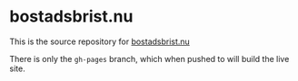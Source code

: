 bostadsbrist.nu
===============

This is the source repository for [bostadsbrist.nu](http://bostadsbrist.nu/)

There is only the `gh-pages` branch, which when pushed to will build the live site.
